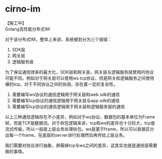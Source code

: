 # cirno-im
【施工中】  
Golang高性能分布式IM

对于该分布式IM，整体上来讲，系统被划分为三个层级：

1. SDK层 
2. 网关层
3. 逻辑服务层

为了保证通信效率的最大化，SDK层和网关层，网关层与逻辑服务层使用的协议可能不同。例如对于网关层可以使用ws tcp协议，但是网关和逻辑服务之间使用裸的tcp。对于不同协议之间的协调，存在着一定的复杂性。

1. 需要编写ws协议的通信逻辑用于网关层和web sdk的通信
2. 需要编写tcp协议的通信逻辑用于网关层与app sdk的通信
3. 需要编写tcp协议的通信逻辑用于网关层和逻辑服务层的通信

以上三种通信逻辑存在不小差异，例如对于ws协议，数据包的基本单位为Frame帧，但是TCP是数据流。对于拆包逻辑来讲，tcp和ws的差异也十分巨大，tcp是流式传输，所以一般是上层业务处理拆包，ws是基于frame，所以可以直接区分出每一个frame，在底层的server进行处理然后再传给上层业务。

我们需要对协议进行抽象，屏蔽掉tcp与ws之间的差异，这其实也就是通信层需要做的事情。

